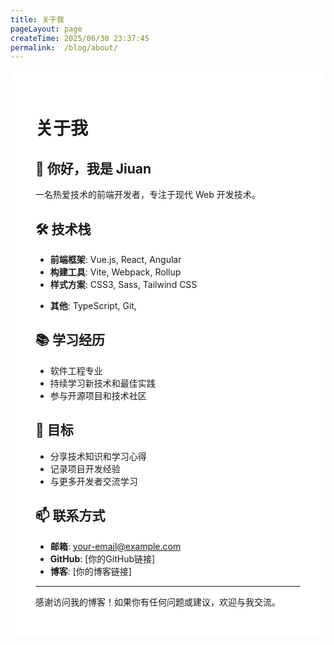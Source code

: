 ```yaml
---
title: 关于我
pageLayout: page
createTime: 2025/06/30 23:37:45
permalink:  /blog/about/
---
```


<div class="about-container">

# 关于我

## 👋 你好，我是 Jiuan

一名热爱技术的前端开发者，专注于现代 Web 开发技术。

## 🛠️ 技术栈

- **前端框架**: Vue.js, React, Angular
- **构建工具**: Vite, Webpack, Rollup
- **样式方案**: CSS3, Sass, Tailwind CSS
<!-- - **后端技术**: Node.js, Express, Koa
- **数据库**: MongoDB, MySQL, Redis -->
- **其他**: TypeScript, Git, 
<!-- - Docker -->

## 📚 学习经历

- 软件工程专业
- 持续学习新技术和最佳实践
- 参与开源项目和技术社区

## 🎯 目标

- 分享技术知识和学习心得
- 记录项目开发经验
- 与更多开发者交流学习

## 📫 联系方式

- **邮箱**: your-email@example.com
- **GitHub**: [你的GitHub链接]
- **博客**: [你的博客链接]

---

感谢访问我的博客！如果你有任何问题或建议，欢迎与我交流。 
</div>

<style scoped>
.about-container {
    max-width: calc(1440px - 64px);
    margin: 0 auto;
    background: #fff;
    border-radius: 12px;
    padding: 2rem 2.5rem;
}
</style>